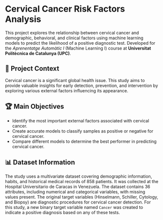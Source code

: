 
# Cervical Cancer Risk Factors Analysis

This project explores the relationship between cervical cancer and demographic, behavioral, and clinical factors using machine learning models to predict the likelihood of a positive diagnostic test. Developed for the *Aprenentatge Automàtic I* (Machine Learning I) course at **Universitat Politècnica de Catalunya (UPC)**.

## 📌 Project Context

Cervical cancer is a significant global health issue. This study aims to provide valuable insights for early detection, prevention, and intervention by exploring various external factors influencing its appearance.

## 🏆 Main Objectives

* Identify the most important external factors associated with cervical cancer.
* Create accurate models to classify samples as positive or negative for cervical cancer.
* Compare different models to determine the best performer in predicting cervical cancer.

## 📊 Dataset Information

The study uses a multivariate dataset covering demographic information, habits, and historical medical records of 858 patients. It was collected at the Hospital Universitario de Caracas in Venezuela. The dataset contains 36 attributes, including numerical and categorical variables, with missing values present.
The original target variables (Hinselmann, Schiller, Cytology, and Biopsy) are diagnostic procedures for cervical cancer detection. For this study, a new binary target variable named `Cancer` was created to indicate a positive diagnosis based on any of these tests.
